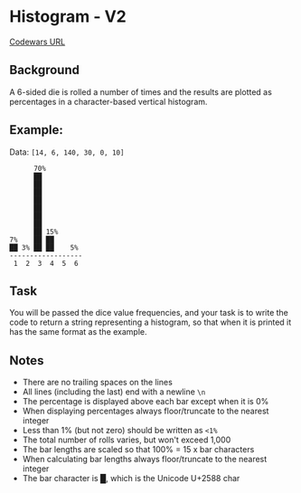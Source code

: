 ﻿# Histogram - V2

[Codewars URL](https://www.codewars.com/kata/5d5f5f25f8bdd3001d6ff70a)

## Background
 A 6-sided die is rolled a number of times and the results are plotted as percentages in a character-based vertical histogram.
## Example:
Data: `[14, 6, 140, 30, 0, 10]`
```
      70%
      ██
      ██
      ██
      ██
      ██
      ██
      ██ 
      ██ 15%
7%    ██ ██
██ 3% ██ ██    5%
------------------
 1  2  3  4  5  6 
```
## Task
You will be passed the dice value frequencies, and your task is to write the code to return a string representing a histogram, so that when it is printed it has the same format as the example.

## Notes
- There are no trailing spaces on the lines
- All lines (including the last) end with a newline `\n`
- The percentage is displayed above each bar except when it is 0%
- When displaying percentages always floor/truncate to the nearest integer
- Less than 1% (but not zero) should be written as `<1%`
- The total number of rolls varies, but won't exceed 1,000
- The bar lengths are scaled so that 100% = 15 x bar characters
- When calculating bar lengths always floor/truncate to the nearest integer
- The bar character is █, which is the Unicode U+2588 char